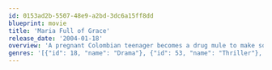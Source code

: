 ```yaml
---
id: 0153ad2b-5507-48e9-a2bd-3dc6a15ff8dd
blueprint: movie
title: 'Maria Full of Grace'
release_date: '2004-01-18'
overview: 'A pregnant Colombian teenager becomes a drug mule to make some desperately needed money for her family.'
genres: '[{"id": 18, "name": "Drama"}, {"id": 53, "name": "Thriller"}, {"id": 80, "name": "Crime"}]'
---
```

